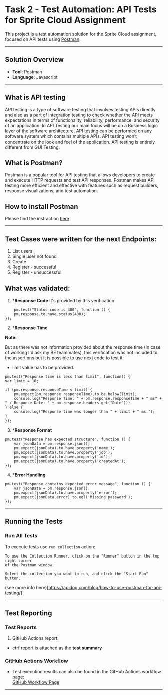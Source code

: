 # Task 2 - Test Automation: API Tests for Sprite Cloud Assignment

This project is a test automation solution for the Sprite Cloud assignment, focused on API tests using [Postman](https://learning.postman.com/docs/introduction/overview/).

---

## Solution Overview

- **Tool**: Postman  
- **Language**: Javascript 

---

## What is API testing

API testing is a type of software testing that involves testing APIs directly and also as a part of integration testing to check whether the API meets expectations in terms of functionality, reliability, performance, and security of an application. In API Testing our main focus will be on a Business logic layer of the software architecture. API testing can be performed on any software system which contains multiple APIs. API testing won’t concentrate on the look and feel of the application. API testing is entirely different from GUI Testing.

## What is Postman?

Postman is a popular tool for API testing that allows developers to create and execute HTTP requests and test API responses. Postman makes API testing more efficient and effective with features such as request builders, response visualizations, and test automation.

## How to install Postman

Please find the instraction [here](https://learning.postman.com/docs/getting-started/installation/installation-and-updates/)

---

## Test Cases were written for the next Endpoints:

1. List users
2. Single user not found 
3. Create
4. Register - successful
5. Register - unsuccessful

## What was validated:

1. ***Response Code**
    It's provided by this verification

```
    pm.test("Status code is 400", function () {
    pm.response.to.have.status(400);
});
```

2. ***Response Time**

**Note:** 

But as there was not information provided about the response time 
(In case of working I'd ask my BE teammates), this verification was not included to the assertions but it is possible to use next code to test it: 

- limit value has to be provided.

```
pm.test("Response time is less than limit", function() {
var limit = 10;

if (pm.response.responseTime < limit) {      
    pm.expect(pm.response.responseTime).to.be.below(limit);  
    console.log("Response Time: " + pm.response.responseTime + " ms" + " / Response Date: " + pm.response.headers.get("Date"));
} else {
    console.log("Response time was longer than " + limit + " ms.");
}
});
```

3. ***Response Format**
   
```
pm.test("Response has expected structure", function () {
    var jsonData = pm.response.json();
    pm.expect(jsonData).to.have.property('name');
    pm.expect(jsonData).to.have.property('job');
    pm.expect(jsonData).to.have.property('id');
    pm.expect(jsonData).to.have.property('createdAt');
});
```

4. ***Error Handling**

```
pm.test("Response contains expected error message", function () {
    var jsonData = pm.response.json();
    pm.expect(jsonData).to.have.property('error');
    pm.expect(jsonData.error).to.eql('Missing password');
});
```
---

## Running the Tests

### Run All Tests

To execute tests use `run collection` action:
```
To use the Collection Runner, click on the "Runner" button in the top right corner 
of the Postman window. 

Select the collection you want to run, and click the "Start Run" button.
```

 (see more info here)[https://apidog.com/blog/how-to-use-postman-for-api-testing/] 

---

## Test Reporting

### Test Reports

1. GitHub Actions report:
- ctrf report is attached as the **test summary** 

### GitHub Actions Workflow
- Test execution results can also be found in the GitHub Actions workflow page:  
  [GitHub Workflow Page](https://github.com/Injeevskaya/SpriteCloudAPI/actions)

---